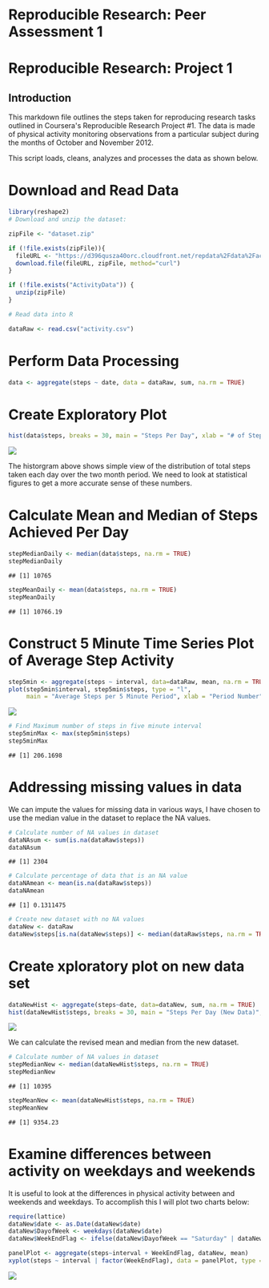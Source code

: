# Reproducible Research: Peer Assessment 1

# Reproducible Research: Project 1

## Introduction
This markdown file outlines the steps taken for reproducing research tasks outlined in Coursera's Reproducible Research Project #1.  The data is made of physical activity monitoring observations from a particular subject during the months of October and November 2012.

This script loads, cleans, analyzes and processes the data as shown below.





# Download and Read Data

```r
library(reshape2)
# Download and unzip the dataset:

zipFile <- "dataset.zip"

if (!file.exists(zipFile)){
  fileURL <- "https://d396qusza40orc.cloudfront.net/repdata%2Fdata%2Factivity.zip"
  download.file(fileURL, zipFile, method="curl")
} 

if (!file.exists("ActivityData")) { 
  unzip(zipFile) 
}

# Read data into R

dataRaw <- read.csv("activity.csv")
```

# Perform Data Processing

```r
data <- aggregate(steps ~ date, data = dataRaw, sum, na.rm = TRUE)
```

# Create Exploratory Plot

```r
hist(data$steps, breaks = 30, main = "Steps Per Day", xlab = "# of Steps", ylab = "Frequency Achieved")
```

![](PA1_template_files/figure-html/hist-1.png)<!-- -->

The historgram above shows simple view of the distribution of total steps taken each day over the two month period.  We need to look at statistical figures to get a more accurate sense of these numbers.

# Calculate Mean and Median of Steps Achieved Per Day

```r
stepMedianDaily <- median(data$steps, na.rm = TRUE)
stepMedianDaily
```

```
## [1] 10765
```

```r
stepMeanDaily <- mean(data$steps, na.rm = TRUE)
stepMeanDaily
```

```
## [1] 10766.19
```

# Construct 5 Minute Time Series Plot of Average Step Activity

```r
step5min <- aggregate(steps ~ interval, data=dataRaw, mean, na.rm = TRUE)
plot(step5min$interval, step5min$steps, type = "l", 
     main = "Average Steps per 5 Minute Period", xlab = "Period Number",ylab="# of Steps")
```

![](PA1_template_files/figure-html/5min1-1.png)<!-- -->

```r
# Find Maximum number of steps in five minute interval
step5minMax <- max(step5min$steps)
step5minMax
```

```
## [1] 206.1698
```

# Addressing missing values in data
We can impute the values for missing data in various ways, I have chosen to use the median value in the dataset to replace the NA values.

```r
# Calculate number of NA values in dataset
dataNAsum <- sum(is.na(dataRaw$steps))
dataNAsum
```

```
## [1] 2304
```

```r
# Calculate percentage of data that is an NA value
dataNAmean <- mean(is.na(dataRaw$steps))
dataNAmean
```

```
## [1] 0.1311475
```

```r
# Create new dataset with no NA values
dataNew <- dataRaw
dataNew$steps[is.na(dataNew$steps)] <- median(dataRaw$steps, na.rm = TRUE)
```

# Create xploratory plot on new data set

```r
dataNewHist <- aggregate(steps~date, data=dataNew, sum, na.rm = TRUE)
hist(dataNewHist$steps, breaks = 30, main = "Steps Per Day (New Data)", xlab = "# of Steps",     ylab = "Frequency Achieved")
```

![](PA1_template_files/figure-html/hist2-1.png)<!-- -->

We can calculate the revised mean and median from the new dataset.

```r
# Calculate number of NA values in dataset
stepMedianNew <- median(dataNewHist$steps, na.rm = TRUE)
stepMedianNew
```

```
## [1] 10395
```

```r
stepMeanNew <- mean(dataNewHist$steps, na.rm = TRUE)
stepMeanNew
```

```
## [1] 9354.23
```

# Examine differences between activity on weekdays and weekends
It is useful to look at the differences in physical activity between and weekends and weekdays.  To accomplish this I will plot two charts below:

```r
require(lattice)
dataNew$date <- as.Date(dataNew$date)
dataNew$DayofWeek <- weekdays(dataNew$date)
dataNew$WeekEndFlag <- ifelse(dataNew$DayofWeek == "Saturday" | dataNew$DayofWeek == "Sunday",   "Weekend", "Weekday")

panelPlot <- aggregate(steps~interval + WeekEndFlag, dataNew, mean)
xyplot(steps ~ interval | factor(WeekEndFlag), data = panelPlot, type = "l", aspect = 1/4)
```

![](PA1_template_files/figure-html/weekDiff-1.png)<!-- -->
